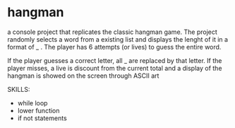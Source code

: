 # hangman
a console project that replicates the classic hangman game. The project randomly selects a word from a existing list and displays the lenght of it in a format of _ .
The player has 6 attempts (or lives) to guess the entire word.

If the player guesses a correct letter, all _ are replaced by that letter.
If the player misses, a live is discount from the current total and a display of the hangman is showed on the screen through ASCII art

SKILLS:
  - while loop
  - lower function
  - if not statements

